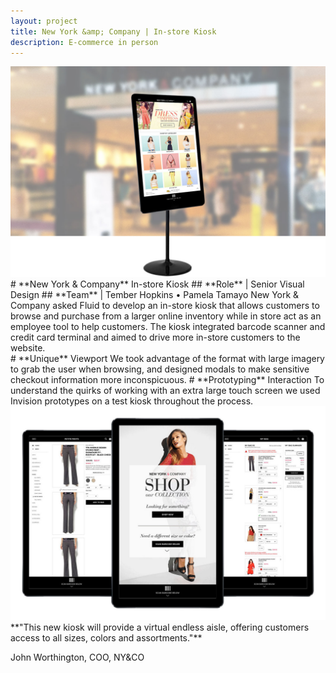 ```yaml
---
layout: project
title: New York &amp; Company | In-store Kiosk
description: E-commerce in person
---
```


<div class="order-flip">
<div class="two-thirds-tile"><a class="max" rel="group" href="kiosk-1.jpg" ><img src="kiosk-1.jpg" alt=" "/></a></div>
<div class="third-text" markdown="1">
# **New York & Company** In-store Kiosk
## **Role** | Senior Visual Design
## **Team** | Tember Hopkins • Pamela Tamayo
New York & Company asked Fluid to develop an in-store kiosk that allows customers to browse and purchase from a larger online inventory while in store act as an employee tool to help customers. The kiosk integrated barcode scanner and credit card terminal and aimed to drive more in-store customers to the website.
</div>
</div>

<div class="half-text" markdown="1">
# **Unique** Viewport
We took advantage of the format with large imagery to grab the user when browsing, and designed modals to make sensitive checkout information more inconspicuous.
# **Prototyping** Interaction
To understand the quirks of working with an extra large touch screen we used Invision prototypes on a test kiosk throughout the process.
</div>
<div class="half-tile"><a class="max" rel="group" href="kiosk-2.jpg" ><img src="kiosk-2.jpg" alt=" "/></a></div>

<div class="full-text" markdown="1">
**"This new kiosk will provide a virtual endless aisle, offering customers access to all sizes, colors and assortments."**

John Worthington, COO, NY&CO
</div>
